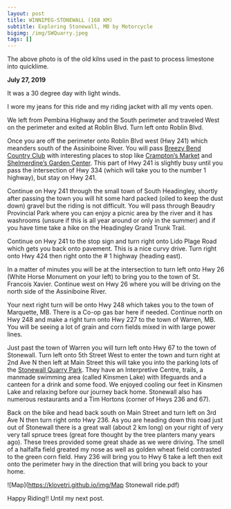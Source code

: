 ```yaml
---
layout: post
title: WINNIPEG-STONEWALL (168 KM)
subtitle: Exploring Stonewall, MB by Motorcycle
bigimg: /img/SWQuarry.jpeg
tags: []
---
```

The above photo is of the old kilns used in the past to process limestone into quicklime.


**July 27, 2019**

It was a 30 degree day with light winds.

I wore my jeans for this ride and my riding jacket with all my vents open.

We left from Pembina Highway and the South perimeter and traveled West on the perimeter and exited at Roblin Blvd. Turn left   onto Roblin Blvd. 


Once you are off the perimeter onto Roblin Blvd west (Hwy 241) which meanders south of the Assiniboine River. You will pass [Breezy Bend Country Club](https://www.breezybend.ca) with interesting places to stop like [Crampton’s Market](https://cramptonsmarket.com) and [Shelmerdine’s Garden Center](https://www.shelmerdine.com). This part of Hwy 241 is slightly busy until you pass the intersection of Hwy 334 (which will take you to the number 1 highway), but stay on Hwy 241. 



Continue on Hwy 241 through the small town of South Headingley, shortly after passing the town you will hit some hard packed (oiled to keep the dust down) gravel but the riding is not difficult. You will pass through Beaudry Provincial Park where you can enjoy a picnic area by the river and it has washrooms (unsure if this is all year around or only in the summer) and if you have time take a hike on the Headingley Grand Trunk Trail. 



Continue on Hwy 241 to the stop sign and turn right onto Lido Plage Road which gets you back onto pavement. This is a nice curvy drive. Turn right onto Hwy 424 then right onto the # 1 highway (heading east). 


In a matter of minutes you will be at the intersection to turn left onto Hwy 26  (White Horse Monument on your left) to bring you to the town of St. Francois Xavier. Continue west on Hwy 26 where you will be driving on the north side of the Assiniboine River. 

Your next right turn will be onto Hwy 248 which takes you to the town of Marquette, MB. There is a Co-op gas bar here if needed. Continue north on Hwy 248 and make a right turn onto Hwy 227 to the town of Warren, MB. You will be seeing a lot of grain and corn fields mixed in with large power lines. 


Just past the town of Warren you will turn left onto Hwy 67 to the town of Stonewall. Turn left onto 5th Street West to enter the town  and turn right at 2nd Ave N then left at Main Street this will take you into the parking lots of the [Stonewall Quarry Park](www.stonewallquarrypark.ca). They have an Interpretive Centre, trails, a manmade swimming area (called Kinsmen Lake) with lifeguards and a canteen for a drink and some food. We enjoyed cooling our feet in Kinsmen Lake and relaxing before our journey back home. Stonewall also has numerous restaurants and a Tim Hortons (corner of Hwys 236 and 67). 


Back on the bike and head back south on Main Street and turn left on 3rd Ave N then turn right onto Hwy 236. As you are heading down this road just out of Stonewall there is a great wall (about 2 km long) on your right of very very tall spruce trees (great fore thought by the tree planters many years ago). These trees provided some great shade as we were driving. The smell of a halfalfa field greated my nose as well as golden wheat field contrasted to the green corn field. Hwy 236 will bring you to Hwy 6 take a left then exit onto the perimeter hwy in the direction that will bring you back to your home. 

![Map](https://klovetri.github.io/img/Map Stonewall ride.pdf)


Happy Riding!!
Until my next post.

